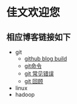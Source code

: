 ﻿# 佳文欢迎您
## 相应博客链接如下
- git
	- [github blog build](http://taojiawen.github.io/git/build)
	- [git命令](http://taojiawen.github.io/git/1.jpg)
	- [git 常见错误](http://taojiawen.github.io/git/wrong)
	- [git 回顾](http://taojiawen.github.io/git/more)
- linux
- hadoop
